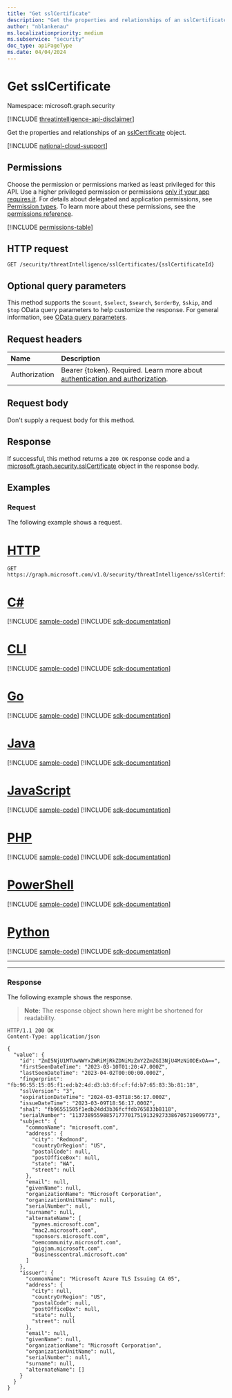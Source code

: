 ```yaml
---
title: "Get sslCertificate"
description: "Get the properties and relationships of an sslCertificate object."
author: "nblankenau"
ms.localizationpriority: medium
ms.subservice: "security"
doc_type: apiPageType
ms.date: 04/04/2024
---
```


# Get sslCertificate

Namespace: microsoft.graph.security

[!INCLUDE [threatintelligence-api-disclaimer](../../includes/threatintelligence-api-disclaimer.md)]

Get the properties and relationships of an [sslCertificate](../resources/security-sslcertificate.md) object.

[!INCLUDE [national-cloud-support](../../includes/global-only.md)]

## Permissions

Choose the permission or permissions marked as least privileged for this API. Use a higher privileged permission or permissions [only if your app requires it](/graph/permissions-overview#best-practices-for-using-microsoft-graph-permissions). For details about delegated and application permissions, see [Permission types](/graph/permissions-overview#permission-types). To learn more about these permissions, see the [permissions reference](/graph/permissions-reference).

<!-- { "blockType": "permissions", "name": "security_sslcertificate_get" } -->
[!INCLUDE [permissions-table](../includes/permissions/security-sslcertificate-get-permissions.md)]

## HTTP request

<!-- {
  "blockType": "ignored"
}
-->
``` http
GET /security/threatIntelligence/sslCertificates/{sslCertificateId}
```

## Optional query parameters

This method supports the `$count`, `$select`, `$search`, `$orderBy`, `$skip`, and `$top` OData query parameters to help customize the response. For general information, see [OData query parameters](/graph/query-parameters).

## Request headers

|Name|Description|
|:---|:---|
|Authorization|Bearer {token}. Required. Learn more about [authentication and authorization](/graph/auth/auth-concepts).|

## Request body

Don't supply a request body for this method.

## Response

If successful, this method returns a `200 OK` response code and a [microsoft.graph.security.sslCertificate](../resources/security-sslcertificate.md) object in the response body.

## Examples

### Request

The following example shows a request.

# [HTTP](#tab/http)
<!-- {
  "blockType": "request",
  "name": "get_sslcertificate",
  "sampleKeys": ["ZmI5NjU1MTUwNWYxZWRiMjRkZDNiMzZmY2ZmZGI3NjU4MzNiODExOA=="]
}
-->
``` http
GET https://graph.microsoft.com/v1.0/security/threatIntelligence/sslCertificates/ZmI5NjU1MTUwNWYxZWRiMjRkZDNiMzZmY2ZmZGI3NjU4MzNiODExOA==
```

# [C#](#tab/csharp)
[!INCLUDE [sample-code](../includes/snippets/csharp/get-sslcertificate-csharp-snippets.md)]
[!INCLUDE [sdk-documentation](../includes/snippets/snippets-sdk-documentation-link.md)]

# [CLI](#tab/cli)
[!INCLUDE [sample-code](../includes/snippets/cli/get-sslcertificate-cli-snippets.md)]
[!INCLUDE [sdk-documentation](../includes/snippets/snippets-sdk-documentation-link.md)]

# [Go](#tab/go)
[!INCLUDE [sample-code](../includes/snippets/go/get-sslcertificate-go-snippets.md)]
[!INCLUDE [sdk-documentation](../includes/snippets/snippets-sdk-documentation-link.md)]

# [Java](#tab/java)
[!INCLUDE [sample-code](../includes/snippets/java/get-sslcertificate-java-snippets.md)]
[!INCLUDE [sdk-documentation](../includes/snippets/snippets-sdk-documentation-link.md)]

# [JavaScript](#tab/javascript)
[!INCLUDE [sample-code](../includes/snippets/javascript/get-sslcertificate-javascript-snippets.md)]
[!INCLUDE [sdk-documentation](../includes/snippets/snippets-sdk-documentation-link.md)]

# [PHP](#tab/php)
[!INCLUDE [sample-code](../includes/snippets/php/get-sslcertificate-php-snippets.md)]
[!INCLUDE [sdk-documentation](../includes/snippets/snippets-sdk-documentation-link.md)]

# [PowerShell](#tab/powershell)
[!INCLUDE [sample-code](../includes/snippets/powershell/get-sslcertificate-powershell-snippets.md)]
[!INCLUDE [sdk-documentation](../includes/snippets/snippets-sdk-documentation-link.md)]

# [Python](#tab/python)
[!INCLUDE [sample-code](../includes/snippets/python/get-sslcertificate-python-snippets.md)]
[!INCLUDE [sdk-documentation](../includes/snippets/snippets-sdk-documentation-link.md)]

---

---

### Response

The following example shows the response.

>**Note:** The response object shown here might be shortened for readability.

<!-- {
  "blockType": "response",
  "truncated": true,
  "@odata.type": "microsoft.graph.security.sslCertificate"
}
-->
``` http
HTTP/1.1 200 OK
Content-Type: application/json

{
  "value": {
    "id": "ZmI5NjU1MTUwNWYxZWRiMjRkZDNiMzZmY2ZmZGI3NjU4MzNiODExOA==",
    "firstSeenDateTime": "2023-03-10T01:20:47.000Z",
    "lastSeenDateTime": "2023-04-02T00:00:00.000Z",
    "fingerprint": "fb:96:55:15:05:f1:ed:b2:4d:d3:b3:6f:cf:fd:b7:65:83:3b:81:18",
    "sslVersion": "3",
    "expirationDateTime": "2024-03-03T18:56:17.000Z",
    "issueDateTime": "2023-03-09T18:56:17.000Z",
    "sha1": "fb96551505f1edb24dd3b36fcffdb765833b8118",
    "serialNumber": "1137389559885717770175191329273386705719099773",
    "subject": {
      "commonName": "microsoft.com",
      "address": {
        "city": "Redmond",
        "countryOrRegion": "US",
        "postalCode": null,
        "postOfficeBox": null,
        "state": "WA",
        "street": null
      },
      "email": null,
      "givenName": null,
      "organizationName": "Microsoft Corporation",
      "organizationUnitName": null,
      "serialNumber": null,
      "surname": null,
      "alternateName": [
        "pymes.microsoft.com",
        "mac2.microsoft.com",
        "sponsors.microsoft.com",
        "oemcommunity.microsoft.com",
        "gigjam.microsoft.com",
        "businesscentral.microsoft.com"
      ]
    },
    "issuer": {
      "commonName": "Microsoft Azure TLS Issuing CA 05",
      "address": {
        "city": null,
        "countryOrRegion": "US",
        "postalCode": null,
        "postOfficeBox": null,
        "state": null,
        "street": null
      },
      "email": null,
      "givenName": null,
      "organizationName": "Microsoft Corporation",
      "organizationUnitName": null,
      "serialNumber": null,
      "surname": null,
      "alternateName": []
    }
  }
}
```
